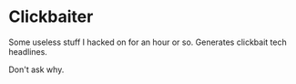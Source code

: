 # Clickbaiter

Some useless stuff I hacked on for an hour or so.
Generates clickbait tech headlines.

Don't ask why.
